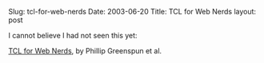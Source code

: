 Slug: tcl-for-web-nerds
Date: 2003-06-20
Title: TCL for Web Nerds
layout: post

I cannot believe I had not seen this yet:

<a href="http://philip.greenspun.com/tcl/index.adp">TCL for Web Nerds</a>, by Phillip  Greenspun et al.
